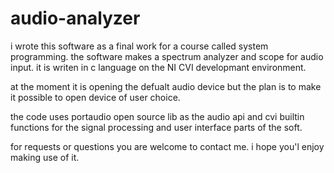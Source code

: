 # audio-analyzer
i wrote this software as a final work for a course called system programming.
the software makes a spectrum analyzer and scope for audio input. 
it is writen in c language on the NI CVI developmant environment.

at the moment it is opening the defualt audio device 
but the plan is to make it possible to open device of user choice. 

the code uses portaudio open source lib as the audio api
and cvi builtin functions for the signal processing and user interface parts of the soft.

for requests or questions you are welcome to contact me.
i hope you'l enjoy making use of it.
